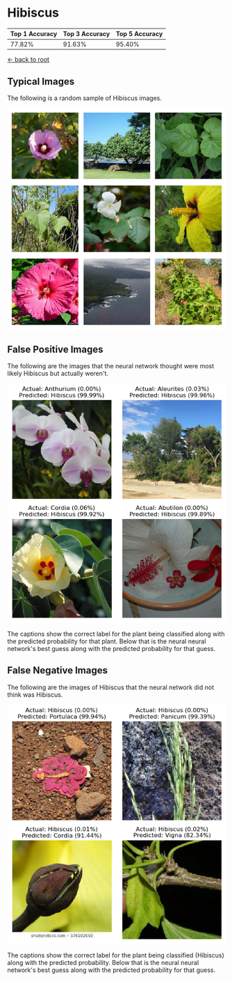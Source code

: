 
# Hibiscus

| Top 1 Accuracy | Top 3 Accuracy | Top 5 Accuracy | 
| --- | --- | --- |
| 77.82% | 91.63% | 95.40% | 

[← back to root](https://github.com/HACC2018/ohia.ai#results)

## Typical Images
The following is a random sample of Hibiscus images.
<p align="center"> <img src="../../../figures/typical/Hibiscus.png?raw=true"> </p>

## False Positive Images
The following are the images that the neural network thought were most likely Hibiscus but actually weren't.  
<p align="center"> <img src="../../../figures/false_positives/Hibiscus.png?raw=true"> </p>
The captions show the correct label for the plant being classified along with the predicted probability for that plant.  Below that is the neural neural network's best guess along with the predicted probability for that guess.

## False Negative Images
The following are the images of Hibiscus that the neural network did not think was Hibiscus.  
<p align="center"> <img src="../../../figures/false_negatives/Hibiscus.png?raw=true"> </p>
The captions show the correct label for the plant being classified (Hibiscus) along with the predicted probability.  Below that is the neural neural network's best guess along with the predicted probability for that guess.
